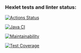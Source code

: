 ### Hexlet tests and linter status:
[![Actions Status](https://github.com/Ymirotvorenie/java-project-72/actions/workflows/hexlet-check.yml/badge.svg)](https://github.com/Ymirotvorenie/java-project-72/actions)

[![Java CI](https://github.com/Ymirotvorenie/java-project-72/actions/workflows/main.yml/badge.svg)](https://github.com/Ymirotvorenie/java-project-72/actions/workflows/main.yml)

[![Maintainability](https://api.codeclimate.com/v1/badges/78da7cf0b2a7b7149828/maintainability)](https://codeclimate.com/github/Ymirotvorenie/java-project-72/maintainability)

[![Test Coverage](https://api.codeclimate.com/v1/badges/78da7cf0b2a7b7149828/test_coverage)](https://codeclimate.com/github/Ymirotvorenie/java-project-72/test_coverage)